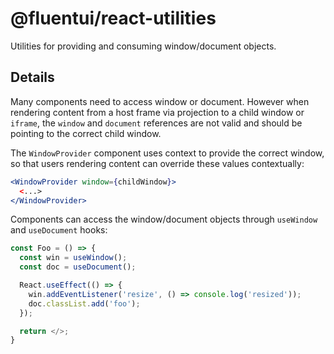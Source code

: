 # @fluentui/react-utilities

Utilities for providing and consuming window/document objects.

## Details

Many components need to access window or document. However when rendering content from a host frame via projection to a child window or `iframe`, the `window` and `document` references are not valid and should be pointing to the correct child window.

The `WindowProvider` component uses context to provide the correct window, so that users rendering content can override these values contextually:

```jsx
<WindowProvider window={childWindow}>
  <...>
</WindowProvider>
```

Components can access the window/document objects through `useWindow` and `useDocument` hooks:

```jsx
const Foo = () => {
  const win = useWindow();
  const doc = useDocument();

  React.useEffect(() => {
    win.addEventListener('resize', () => console.log('resized'));
    doc.classList.add('foo');
  });

  return </>;
}
```
